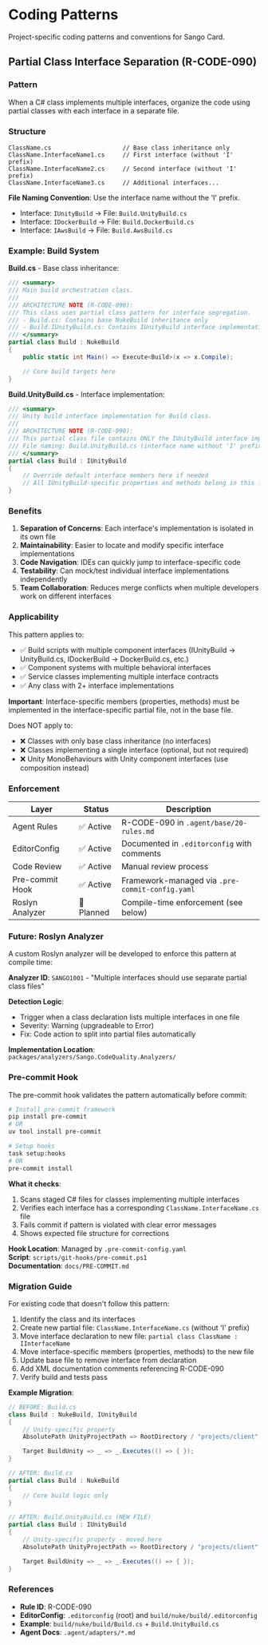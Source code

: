 # Coding Patterns

Project-specific coding patterns and conventions for Sango Card.

## Partial Class Interface Separation (R-CODE-090)

### Pattern

When a C# class implements multiple interfaces, organize the code using partial classes with each interface in a separate file.

### Structure

```
ClassName.cs                    // Base class inheritance only
ClassName.InterfaceName1.cs     // First interface (without 'I' prefix)
ClassName.InterfaceName2.cs     // Second interface (without 'I' prefix)
ClassName.InterfaceName3.cs     // Additional interfaces...
```

**File Naming Convention**: Use the interface name without the 'I' prefix.

- Interface: `IUnityBuild` → File: `Build.UnityBuild.cs`
- Interface: `IDockerBuild` → File: `Build.DockerBuild.cs`
- Interface: `IAwsBuild` → File: `Build.AwsBuild.cs`

### Example: Build System

**Build.cs** - Base class inheritance:

```csharp
/// <summary>
/// Main build orchestration class.
///
/// ARCHITECTURE NOTE (R-CODE-090):
/// This class uses partial class pattern for interface segregation.
/// - Build.cs: Contains base NukeBuild inheritance only
/// - Build.IUnityBuild.cs: Contains IUnityBuild interface implementation
/// </summary>
partial class Build : NukeBuild
{
    public static int Main() => Execute<Build>(x => x.Compile);

    // Core build targets here
}
```

**Build.UnityBuild.cs** - Interface implementation:

```csharp
/// <summary>
/// Unity build interface implementation for Build class.
///
/// ARCHITECTURE NOTE (R-CODE-090):
/// This partial class file contains ONLY the IUnityBuild interface implementation.
/// File naming: Build.UnityBuild.cs (interface name without 'I' prefix)
/// </summary>
partial class Build : IUnityBuild
{
    // Override default interface members here if needed
    // All IUnityBuild-specific properties and methods belong in this file
}
```

### Benefits

1. **Separation of Concerns**: Each interface's implementation is isolated in its own file
2. **Maintainability**: Easier to locate and modify specific interface implementations
3. **Code Navigation**: IDEs can quickly jump to interface-specific code
4. **Testability**: Can mock/test individual interface implementations independently
5. **Team Collaboration**: Reduces merge conflicts when multiple developers work on different interfaces

### Applicability

This pattern applies to:

- ✅ Build scripts with multiple component interfaces (IUnityBuild → UnityBuild.cs, IDockerBuild → DockerBuild.cs, etc.)
- ✅ Component systems with multiple behavioral interfaces
- ✅ Service classes implementing multiple interface contracts
- ✅ Any class with 2+ interface implementations

**Important**: Interface-specific members (properties, methods) must be implemented in the interface-specific partial file, not in the base file.

Does NOT apply to:

- ❌ Classes with only base class inheritance (no interfaces)
- ❌ Classes implementing a single interface (optional, but not required)
- ❌ Unity MonoBehaviours with Unity component interfaces (use composition instead)

### Enforcement

| Layer | Status | Description |
|-------|--------|-------------|
| Agent Rules | ✅ Active | R-CODE-090 in `.agent/base/20-rules.md` |
| EditorConfig | ✅ Active | Documented in `.editorconfig` with comments |
| Code Review | ✅ Active | Manual review process |
| Pre-commit Hook | ✅ Active | Framework-managed via `.pre-commit-config.yaml` |
| Roslyn Analyzer | 🔄 Planned | Compile-time enforcement (see below) |

### Future: Roslyn Analyzer

A custom Roslyn analyzer will be developed to enforce this pattern at compile time:

**Analyzer ID**: `SANGO1001` - "Multiple interfaces should use separate partial class files"

**Detection Logic**:

- Trigger when a class declaration lists multiple interfaces in one file
- Severity: Warning (upgradeable to Error)
- Fix: Code action to split into partial files automatically

**Implementation Location**: `packages/analyzers/Sango.CodeQuality.Analyzers/`

### Pre-commit Hook

The pre-commit hook validates the pattern automatically before commit:

```bash
# Install pre-commit framework
pip install pre-commit
# OR
uv tool install pre-commit

# Setup hooks
task setup:hooks
# OR
pre-commit install
```

**What it checks**:

1. Scans staged C# files for classes implementing multiple interfaces
2. Verifies each interface has a corresponding `ClassName.InterfaceName.cs` file
3. Fails commit if pattern is violated with clear error messages
4. Shows expected file structure for corrections

**Hook Location**: Managed by `.pre-commit-config.yaml`  
**Script**: `scripts/git-hooks/pre-commit.ps1`  
**Documentation**: `docs/PRE-COMMIT.md`

### Migration Guide

For existing code that doesn't follow this pattern:

1. Identify the class and its interfaces
2. Create new partial file: `ClassName.InterfaceName.cs` (without 'I' prefix)
3. Move interface declaration to new file: `partial class ClassName : IInterfaceName`
4. Move interface-specific members (properties, methods) to the new file
5. Update base file to remove interface from declaration
6. Add XML documentation comments referencing R-CODE-090
7. Verify build and tests pass

**Example Migration**:

```csharp
// BEFORE: Build.cs
class Build : NukeBuild, IUnityBuild
{
    // Unity-specific property
    AbsolutePath UnityProjectPath => RootDirectory / "projects/client";

    Target BuildUnity => _ => _.Executes(() => { });
}

// AFTER: Build.cs
partial class Build : NukeBuild
{
    // Core build logic only
}

// AFTER: Build.UnityBuild.cs (NEW FILE)
partial class Build : IUnityBuild
{
    // Unity-specific property - moved here
    AbsolutePath UnityProjectPath => RootDirectory / "projects/client";

    Target BuildUnity => _ => _.Executes(() => { });
}
```

### References

- **Rule ID**: R-CODE-090
- **EditorConfig**: `.editorconfig` (root) and `build/nuke/build/.editorconfig`
- **Example**: `build/nuke/build/Build.cs` + `Build.UnityBuild.cs`
- **Agent Docs**: `.agent/adapters/*.md`
